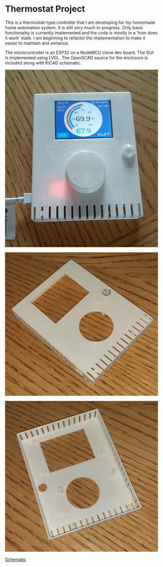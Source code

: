 # Thermostat Project
This is a thermostat-type controller that I am developing for my homemade home
automation system. It is still very much in-progress. Only basic functionality is
currently implemented and the code is mostly in a 'how does it work' state. I am
beginning to refactor the implementation to make it easier to maintain and
enhance.

The microcontroller is an ESP32 on a NodeMCU clone dev board. The GUI is implemented
using LVGL. The OpenSCAD source for the enclosure is included along with KiCAD schematic.

![Photo of front of controller while operating.](doc/ThermoOperatingFront.jpg)

![Photo of 3d-printed enclosure.](doc/CaseFrontTop.jpg)

![Photo of inside of 3d-printed enclosure showing standoffs.](doc/CaseFrontInside.jpg)


[Schematic](https://github.com/pstoaks/esp_projects/tree/master/thermostat/doc/Schematic.pdf)
